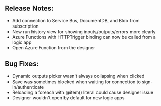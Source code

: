## Release Notes:
* Add connection to Service Bus, DocumentDB, and Blob from subscription
* New run history view for showing inputs/outputs/errors more clearly
* Azure Functions with HTTPTrigger binding can now be called from a logic app
* Open Azure Function from the designer

## Bug Fixes:
* Dynamic outputs picker wasn't always collapsing when clicked
* Save was sometimes blocked when waiting for connection to sign-in/authenticate
* Reloading a foreach with @item() literal could cause designer issue
* Designer wouldn't open by default for new logic apps
